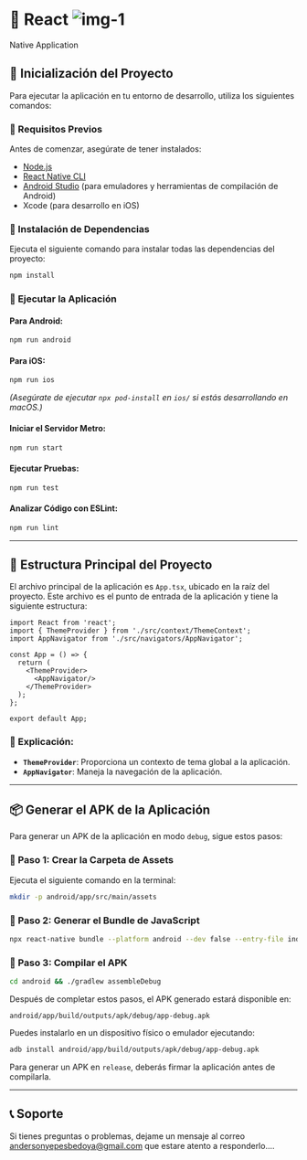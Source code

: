 

# 📱 React ![img-1](https://github.com/user-attachments/assets/1d95a528-7df4-452c-9ac6-1659de2fada0)
Native Application

## 🚀 Inicialización del Proyecto

Para ejecutar la aplicación en tu entorno de desarrollo, utiliza los siguientes comandos:

### 📌 Requisitos Previos
Antes de comenzar, asegúrate de tener instalados:
- [Node.js](https://nodejs.org/)
- [React Native CLI](https://reactnative.dev/docs/environment-setup)
- [Android Studio](https://developer.android.com/studio) (para emuladores y herramientas de compilación de Android)
- Xcode (para desarrollo en iOS)

### 📌 Instalación de Dependencias
Ejecuta el siguiente comando para instalar todas las dependencias del proyecto:
```sh
npm install
```

### 📌 Ejecutar la Aplicación
#### Para Android:
```sh
npm run android
```

#### Para iOS:
```sh
npm run ios
```
*(Asegúrate de ejecutar `npx pod-install` en `ios/` si estás desarrollando en macOS.)*

#### Iniciar el Servidor Metro:
```sh
npm run start
```

#### Ejecutar Pruebas:
```sh
npm run test
```

#### Analizar Código con ESLint:
```sh
npm run lint
```

---

## 📂 Estructura Principal del Proyecto
El archivo principal de la aplicación es `App.tsx`, ubicado en la raíz del proyecto. Este archivo es el punto de entrada de la aplicación y tiene la siguiente estructura:

```tsx
import React from 'react';
import { ThemeProvider } from './src/context/ThemeContext';
import AppNavigator from './src/navigators/AppNavigator';

const App = () => {
  return (
    <ThemeProvider>
      <AppNavigator/>
    </ThemeProvider>
  );
};

export default App;
```

### 📌 Explicación:
- **`ThemeProvider`**: Proporciona un contexto de tema global a la aplicación.
- **`AppNavigator`**: Maneja la navegación de la aplicación.

---

## 📦 Generar el APK de la Aplicación
Para generar un APK de la aplicación en modo `debug`, sigue estos pasos:

### 📌 Paso 1: Crear la Carpeta de Assets
Ejecuta el siguiente comando en la terminal:
```sh
mkdir -p android/app/src/main/assets
```

### 📌 Paso 2: Generar el Bundle de JavaScript
```sh
npx react-native bundle --platform android --dev false --entry-file index.js --bundle-output android/app/src/main/assets/index.android.bundle --assets-dest android/app/src/main/res/
```

### 📌 Paso 3: Compilar el APK
```sh
cd android && ./gradlew assembleDebug
```

Después de completar estos pasos, el APK generado estará disponible en:
```
android/app/build/outputs/apk/debug/app-debug.apk
```
Puedes instalarlo en un dispositivo físico o emulador ejecutando:
```sh
adb install android/app/build/outputs/apk/debug/app-debug.apk
```

Para generar un APK en `release`, deberás firmar la aplicación antes de compilarla.

---

## 📞 Soporte
Si tienes preguntas o problemas, dejame un mensaje al correo andersonyepesbedoya@gmail.com que estare atento a responderlo....
